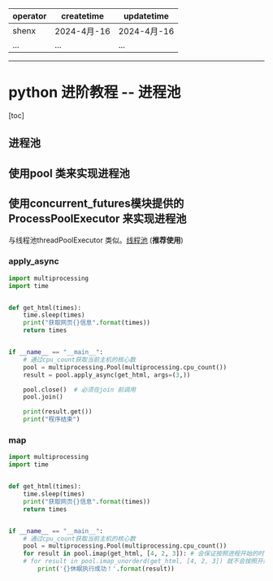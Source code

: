 | operator | createtime | updatetime |
| ---- | ---- | ---- |
| shenx | 2024-4月-16 | 2024-4月-16  |
| ... | ... | ... |
---
# python 进阶教程 -- 进程池

[toc]

## 进程池
## 使用pool 类来实现进程池


## 使用concurrent_futures模块提供的 ProcessPoolExecutor 来实现进程池

与线程池threadPoolExecutor 类似。[线程池](python进阶教程--线程高级应用.md) (**推荐使用**)

### apply_async
```python 
import multiprocessing
import time


def get_html(times):
    time.sleep(times)
    print("获取网页{}信息".format(times))
    return times


if __name__ == "__main__":
    # 通过cpu_count获取当前主机的核心数
    pool = multiprocessing.Pool(multiprocessing.cpu_count())
    result = pool.apply_async(get_html, args=(3,))

    pool.close()  # 必须在join 前调用
    pool.join()

    print(result.get())
    print("程序结束")

```


### map
```python 
import multiprocessing
import time


def get_html(times):
    time.sleep(times)
    print("获取网页{}信息".format(times))
    return times


if __name__ == "__main__":
    # 通过cpu_count获取当前主机的核心数
    pool = multiprocessing.Pool(multiprocessing.cpu_count())
    for result in pool.imap(get_html, [4, 2, 3]): # 会保证按照进程开始的时间顺序打印（执行后续代码）
    # for result in pool.imap_unorderd(get_html, [4, 2, 3]) 就不会按照开始的时间顺序打印了
        print('{}休眠执行成功！'.format(result))

```

